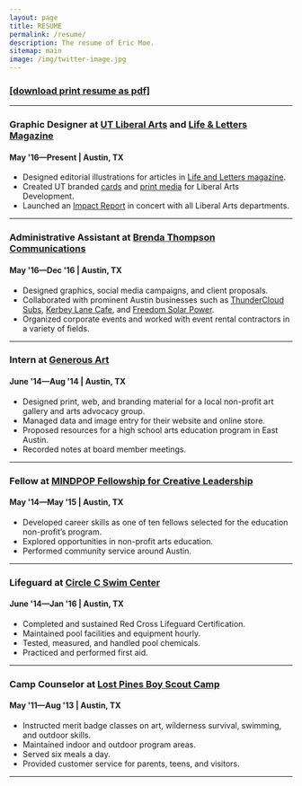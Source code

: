```yaml
---
layout: page
title: RESUME
permalink: /resume/
description: The resume of Eric Moe.
sitemap: main
image: /img/twitter-image.jpg
---
```

<!-- include the resume link here -->
<h3><a href="/doc/Eric-Moe-Resume.pdf" target="_blank">[download print resume as pdf]</a></h3>
<hr/>

<h3>Graphic Designer at <a href="https://liberalarts.utexas.edu/" target="_blank">UT Liberal Arts</a> and <a href="https://lifeandletters.la.utexas.edu/" target="_blank">Life &amp; Letters Magazine</a></h3>
<h4 class="hug">May '16—Present | Austin, TX</h4>
<ul>
<li>Designed editorial illustrations for articles in <a href="/portfolio/2017-01-13-life-letters/">Life and Letters magazine</a>.</li>
<li>Created UT branded <a href="/portfolio/2016-11-02-ut-postcard/">cards</a> and <a href="/portfolio/2016-12-30-ut-xmas-card/">print media</a> for Liberal Arts Development.</li>
<li>Launched an <a href="/portfolio/2017-01-10-ut-annual-impact/">Impact Report</a> in concert with all Liberal Arts departments.</li>
</ul>
<hr/>

<h3>Administrative Assistant at <a href="https://www.brendathompson.com/" target="blank">Brenda Thompson Communications</a></h3>
<h4 class="hug">May '16—Dec '16 | Austin, TX</h4>
<ul>
<li>Designed graphics, social media campaigns, and client proposals.</li>
<li>Collaborated with prominent Austin businesses such as <a href="https://thundercloud.com/" target="_blank">ThunderCloud Subs</a>, <a href="https://kerbeylanecafe.com/" target="_blank">Kerbey Lane Cafe</a>, and <a href="https://freedomsolarpower.com/" target="_blank">Freedom Solar Power</a>.</li>
<li>Organized corporate events and worked with event rental contractors in a variety of fields.</li>
</ul>
<hr/>

<h3>Intern at <a href="https://www.generousart.org/" target="blank">Generous Art</a></h3>
<h4 class="hug">June '14—Aug '14 | Austin, TX</h4>
<ul>
<li>Designed print, web, and branding material for a local non-profit art gallery and arts advocacy group.</li>
<li>Managed data and image entry for their website and online store.</li>
<li>Proposed resources for a high school arts education program in East Austin.</li>
<li>Recorded notes at board member meetings.</li>
</ul>
<hr/>

<h3>Fellow at <a href="https://mindpop.org/fellowship-program-overview/" target="blank">MINDPOP Fellowship for Creative Leadership</a></h3>
<h4 class="hug">May '14—May '15 | Austin, TX</h4>
<ul>
<li>Developed career skills as one of ten fellows selected for the education non-profit’s program.</li>
<li>Explored opportunities in non-profit arts education.</li>
<li>Performed community service around Austin.</li>
</ul>
<hr/>

<h3>Lifeguard at <a href="https://circlecranch.info/amenities/circle-c-aquatics/" target="blank">Circle C Swim Center</a></h3>
<h4 class="hug">June '14—Jan '16 | Austin, TX</h4>
<ul>
<li>Completed and sustained Red Cross Lifeguard Certification.</li>
<li>Maintained pool facilities and equipment hourly.</li>
<li>Tested, measured, and handled pool chemicals.</li>
<li>Practiced and performed first aid.</li>
</ul>
<hr/>

<h3>Camp Counselor at <a href="https://www.bsacac.org/activities/for_boy_scouts/summercamp" target="blank">Lost Pines Boy Scout Camp</a></h3>
<h4 class="hug">May '11—Aug '13 | Austin, TX</h4>
<ul>
<li>Instructed merit badge classes on art, wilderness survival, swimming, and outdoor skills.</li>
<li>Maintained indoor and outdoor program areas.</li>
<li>Served six meals a day.</li>
<li>Provided customer service for parents, teens, and visitors.</li>
</ul>
<hr/>
